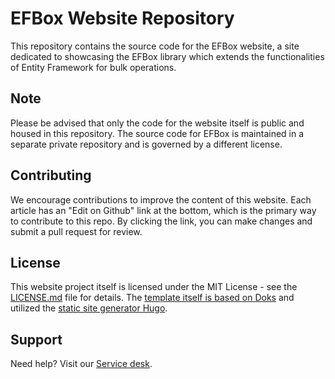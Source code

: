 # EFBox Website Repository

This repository contains the source code for the EFBox website, a site dedicated to showcasing the EFBox library which extends the functionalities of Entity Framework for bulk operations.

## Note

Please be advised that only the code for the website itself is public and housed in this repository. The source code for EFBox is maintained in a separate private repository and is governed by a different license.

## Contributing

We encourage contributions to improve the content of this website. Each article has an "Edit on Github" link at the bottom, which is the primary way to contribute to this repo. 
By clicking the link, you can make changes and submit a pull request for review.

## License

This website project itself is licensed under the MIT License - see the [LICENSE.md](doks_1.0/LICENSE) file for details.
The [template itself is based on Doks](https://getdoks.org) and utilized the [static site generator Hugo](https://gohugo.io).

## Support

Need help? Visit our [Service desk](https://www.etlbox.net/servicedesk).
